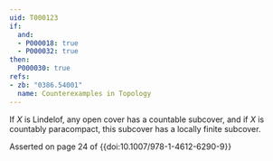 ```yaml
---
uid: T000123
if:
  and:
  - P000018: true
  - P000032: true
then:
  P000030: true
refs:
- zb: "0386.54001"
  name: Counterexamples in Topology
---
```


If $X$ is Lindelof, any open cover has a countable subcover, and if $X$ is countably paracompact, this subcover has a locally finite subcover.

Asserted on page 24 of {{doi:10.1007/978-1-4612-6290-9}}
